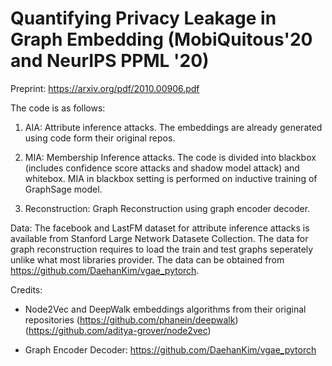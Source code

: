 # Quantifying Privacy Leakage in Graph Embedding (MobiQuitous'20 and NeurIPS PPML '20)

Preprint: https://arxiv.org/pdf/2010.00906.pdf

The code is as follows:

1) AIA: Attribute inference attacks. The embeddings are already generated using code form their original repos.

2) MIA: Membership Inference attacks. The code is divided into blackbox (includes confidence score attacks and shadow model attack) and whitebox. MIA in blackbox setting is performed on inductive training of GraphSage model. 

3) Reconstruction: Graph Reconstruction using graph encoder decoder.

Data: The facebook and LastFM dataset for attribute inference attacks is available from Stanford Large Network Datasete Collection. The data for graph reconstruction requires to load the train and test graphs seperately unlike what most libraries provider. The data can be obtained from https://github.com/DaehanKim/vgae_pytorch.


Credits:

- Node2Vec and DeepWalk embeddings algorithms from their original repositories (https://github.com/phanein/deepwalk) (https://github.com/aditya-grover/node2vec)

- Graph Encoder Decoder: https://github.com/DaehanKim/vgae_pytorch
